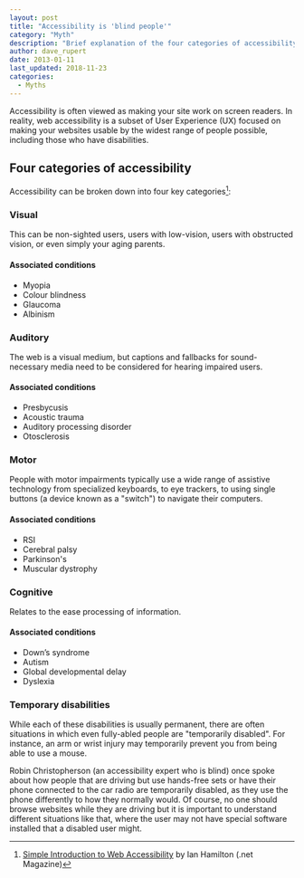 ```yaml
---
layout: post
title: "Accessibility is 'blind people'"
category: "Myth"
description: "Brief explanation of the four categories of accessibility."
author: dave_rupert
date: 2013-01-11
last_updated: 2018-11-23
categories:
  - Myths
---
```


Accessibility is often viewed as making your site work on screen readers. In reality, web accessibility is a subset of User Experience (UX) focused on making your websites usable by the widest range of people possible, including those who have disabilities.

## Four categories of accessibility

Accessibility can be broken down into four key categories[^fn1]:

[^fn1]: [Simple Introduction to Web Accessibility](http://www.creativebloq.com/netmag/simple-introduction-web-accessibility-7116888) by Ian Hamilton (.net Magazine)

### Visual

This can be non-sighted users, users with low-vision, users with obstructed vision, or even simply your aging parents.

#### Associated conditions

- Myopia
- Colour blindness
- Glaucoma
- Albinism

### Auditory

The web is a visual medium, but captions and fallbacks for sound-necessary media need to be considered for hearing impaired users.

#### Associated conditions

- Presbycusis
- Acoustic trauma
- Auditory processing disorder
- Otosclerosis

### Motor

People with motor impairments typically use a wide range of assistive technology from specialized keyboards, to eye trackers, to using single buttons (a device known as a "switch") to navigate their computers.

#### Associated conditions

- RSI
- Cerebral palsy
- Parkinson's
- Muscular dystrophy

### Cognitive

Relates to the ease processing of information.

#### Associated conditions

- Down’s syndrome
- Autism
- Global developmental delay
- Dyslexia

### Temporary disabilities

While each of these disabilities is usually permanent, there are often situations in which even fully-abled people are "temporarily disabled". For instance, an arm or wrist injury may temporarily prevent you from being able to use a mouse.

Robin Christopherson (an accessibility expert who is blind) once spoke about how people that are driving but use hands-free sets or have their phone connected to the car radio are temporarily disabled, as they use the phone differently to how they normally would. Of course, no one should browse websites while they are driving but it is important to understand different situations like that, where the user may not have special software installed that a disabled user might.
